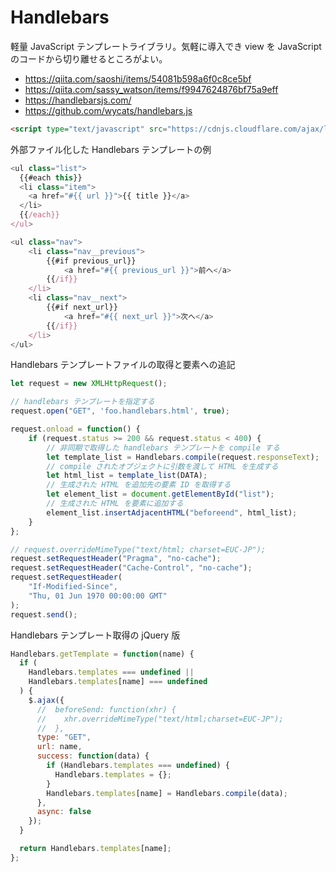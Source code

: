 # Handlebars

軽量 JavaScript テンプレートライブラリ。気軽に導入でき view を JavaScript のコードから切り離せるところがよい。

- https://qiita.com/saoshi/items/54081b598a6f0c8ce5bf
- https://qiita.com/sassy_watson/items/f9947624876bf75a9eff
- https://handlebarsjs.com/
- https://github.com/wycats/handlebars.js

```HTML
<script type="text/javascript" src="https://cdnjs.cloudflare.com/ajax/libs/handlebars.js/4.1.2/handlebars.min.js" charset="utf-8"></script>
```

外部ファイル化した Handlebars テンプレートの例

```JavaScript
<ul class="list">
  {{#each this}}
  <li class="item">
    <a href="#{{ url }}">{{ title }}</a>
  </li>
  {{/each}}
</ul>
```

```JavaScript
<ul class="nav">
    <li class="nav__previous">
        {{#if previous_url}}
            <a href="#{{ previous_url }}">前へ</a>
        {{/if}}
    </li>
    <li class="nav__next">
        {{#if next_url}}
            <a href="#{{ next_url }}">次へ</a>
        {{/if}}
    </li>
</ul>
```

Handlebars テンプレートファイルの取得と要素への追記

```JavaScript
let request = new XMLHttpRequest();

// handlebars テンプレートを指定する
request.open("GET", 'foo.handlebars.html', true);

request.onload = function() {
    if (request.status >= 200 && request.status < 400) {
        // 非同期で取得した handlebars テンプレートを compile する
        let template_list = Handlebars.compile(request.responseText);
        // compile されたオブジェクトに引数を渡して HTML を生成する
        let html_list = template_list(DATA);
        // 生成された HTML を追加先の要素 ID を取得する
        let element_list = document.getElementById("list");
        // 生成された HTML を要素に追加する
        element_list.insertAdjacentHTML("beforeend", html_list);
    }
};

// request.overrideMimeType("text/html; charset=EUC-JP");
request.setRequestHeader("Pragma", "no-cache");
request.setRequestHeader("Cache-Control", "no-cache");
request.setRequestHeader(
    "If-Modified-Since",
    "Thu, 01 Jun 1970 00:00:00 GMT"
);
request.send();
```

Handlebars テンプレート取得の jQuery 版

```JavaScript
Handlebars.getTemplate = function(name) {
  if (
    Handlebars.templates === undefined ||
    Handlebars.templates[name] === undefined
  ) {
    $.ajax({
      //  beforeSend: function(xhr) {
      //    xhr.overrideMimeType("text/html;charset=EUC-JP");
      //  },
      type: "GET",
      url: name,
      success: function(data) {
        if (Handlebars.templates === undefined) {
          Handlebars.templates = {};
        }
        Handlebars.templates[name] = Handlebars.compile(data);
      },
      async: false
    });
  }

  return Handlebars.templates[name];
};
```
